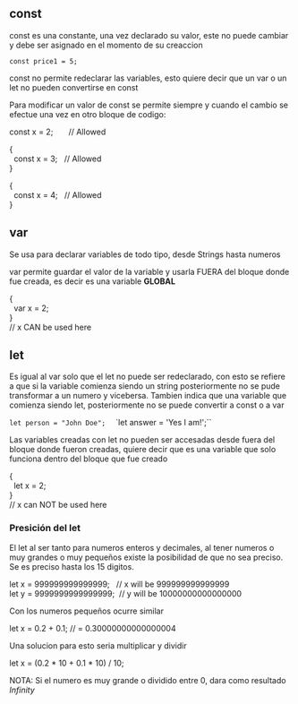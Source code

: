 ## const 
const es una constante, una vez declarado su valor, este no puede cambiar y debe ser asignado en el momento de su creaccion

`const price1 = 5;`

const no permite redeclarar las variables, esto quiere decir que un var o un let no pueden convertirse en const

Para modificar un valor de const se permite siempre y cuando el cambio se efectue una vez en otro bloque de codigo: 

const x = 2;       // Allowed  
  
{  
  const x = 3;   // Allowed  
}  
  
{  
  const x = 4;   // Allowed  
}

## var

Se usa para declarar variables de todo tipo, desde Strings hasta numeros

var permite guardar el valor de la variable y usarla FUERA del bloque donde fue creada, es decir es una variable **GLOBAL**

{  
  var x = 2;  
}  
// x CAN be used here

## let
Es igual al var solo que el let no puede ser redeclarado, con esto se refiere a que si la variable comienza siendo un string posteriormente no se pude transformar a un numero y vicebersa. Tambien indica que una variable que comienza siendo let, posteriormente no se puede convertir a const o a var

`let person = "John Doe";  `
`let answer = 'Yes I am!';``

Las variables creadas con let no pueden ser accesadas desde fuera del bloque donde fueron creadas, quiere decir que es una variable que solo funciona dentro del bloque que fue creado

{  
  let x = 2;  
}  
// x can NOT be used here

### Presición del let
El let al ser tanto para numeros enteros y decimales, al tener numeros o muy grandes o muy pequeños existe la posibilidad de que no sea preciso.
Se es preciso hasta los 15 digitos.

let x = 999999999999999;   // x will be 999999999999999  
let y = 9999999999999999;  // y will be 10000000000000000

Con los numeros pequeños ocurre similar 

let x = 0.2 + 0.1;  // = 0.30000000000000004

Una solucion para esto seria multiplicar y dividir 

let x = (0.2 * 10 + 0.1 * 10) / 10;

NOTA: Si el numero es muy grande o dividido entre 0, dara como resultado *Infinity*